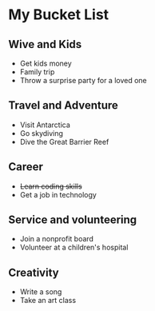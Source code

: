 # My Bucket List

## Wive and Kids
 * Get kids money
 * Family trip
 * Throw a surprise party for a loved one

## Travel and Adventure
 * Visit Antarctica
 * Go skydiving
 * Dive the Great Barrier Reef
 
## Career
 * ~~Learn coding skills~~
 * Get a job in technology

## Service and volunteering
 * Join a nonprofit board
 * Volunteer at a children's hospital
 
## Creativity
* Write a song
* Take an art class
